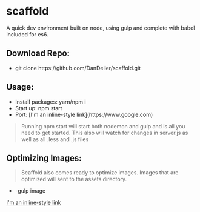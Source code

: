 # scaffold
A quick dev environment built on node, using gulp and complete with babel included for es6.

<h2>Download Repo:</h2>
<ul>
  <li>git clone https://github.com/DanDeller/scaffold.git</li>
</ul>

<h2>Usage:</h2>
<ul>
  <li>Install packages: yarn/npm i</li>
  <li>Start up: npm start</li>
  <li>Port: [I'm an inline-style link](https://www.google.com)</li>
</ul>

> Running npm start will start both nodemon and gulp and is all you need to get started.
> This also will watch for changes in server.js as well as all .less and .js files

<h2>Optimizing Images:</h2>

> Scaffold also comes ready to optimize images. Images that are optimized will sent to the assets directory.
<ul>
  <li>-gulp image</li>
</ul>

[I'm an inline-style link](https://www.google.com)
